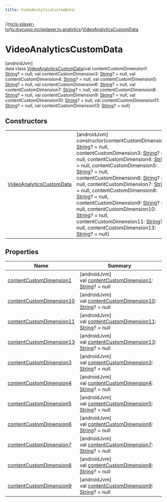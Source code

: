 ```yaml
---
title: VideoAnalyticsCustomData
---
```

//[mcls-player-tv](../../../index.html)/[tv.mycujoo.mclsplayer.tv.analytics](../index.html)/[VideoAnalyticsCustomData](index.html)



# VideoAnalyticsCustomData



[androidJvm]\
data class [VideoAnalyticsCustomData](index.html)(val contentCustomDimension1: [String](https://kotlinlang.org/api/latest/jvm/stdlib/kotlin/-string/index.html)? = null, val contentCustomDimension3: [String](https://kotlinlang.org/api/latest/jvm/stdlib/kotlin/-string/index.html)? = null, val contentCustomDimension4: [String](https://kotlinlang.org/api/latest/jvm/stdlib/kotlin/-string/index.html)? = null, val contentCustomDimension5: [String](https://kotlinlang.org/api/latest/jvm/stdlib/kotlin/-string/index.html)? = null, val contentCustomDimension6: [String](https://kotlinlang.org/api/latest/jvm/stdlib/kotlin/-string/index.html)? = null, val contentCustomDimension7: [String](https://kotlinlang.org/api/latest/jvm/stdlib/kotlin/-string/index.html)? = null, val contentCustomDimension8: [String](https://kotlinlang.org/api/latest/jvm/stdlib/kotlin/-string/index.html)? = null, val contentCustomDimension9: [String](https://kotlinlang.org/api/latest/jvm/stdlib/kotlin/-string/index.html)? = null, val contentCustomDimension10: [String](https://kotlinlang.org/api/latest/jvm/stdlib/kotlin/-string/index.html)? = null, val contentCustomDimension11: [String](https://kotlinlang.org/api/latest/jvm/stdlib/kotlin/-string/index.html)? = null, val contentCustomDimension13: [String](https://kotlinlang.org/api/latest/jvm/stdlib/kotlin/-string/index.html)? = null)



## Constructors


| | |
|---|---|
| [VideoAnalyticsCustomData](-video-analytics-custom-data.html) | [androidJvm]<br>constructor(contentCustomDimension1: [String](https://kotlinlang.org/api/latest/jvm/stdlib/kotlin/-string/index.html)? = null, contentCustomDimension3: [String](https://kotlinlang.org/api/latest/jvm/stdlib/kotlin/-string/index.html)? = null, contentCustomDimension4: [String](https://kotlinlang.org/api/latest/jvm/stdlib/kotlin/-string/index.html)? = null, contentCustomDimension5: [String](https://kotlinlang.org/api/latest/jvm/stdlib/kotlin/-string/index.html)? = null, contentCustomDimension6: [String](https://kotlinlang.org/api/latest/jvm/stdlib/kotlin/-string/index.html)? = null, contentCustomDimension7: [String](https://kotlinlang.org/api/latest/jvm/stdlib/kotlin/-string/index.html)? = null, contentCustomDimension8: [String](https://kotlinlang.org/api/latest/jvm/stdlib/kotlin/-string/index.html)? = null, contentCustomDimension9: [String](https://kotlinlang.org/api/latest/jvm/stdlib/kotlin/-string/index.html)? = null, contentCustomDimension10: [String](https://kotlinlang.org/api/latest/jvm/stdlib/kotlin/-string/index.html)? = null, contentCustomDimension11: [String](https://kotlinlang.org/api/latest/jvm/stdlib/kotlin/-string/index.html)? = null, contentCustomDimension13: [String](https://kotlinlang.org/api/latest/jvm/stdlib/kotlin/-string/index.html)? = null) |


## Properties


| Name | Summary |
|---|---|
| [contentCustomDimension1](content-custom-dimension1.html) | [androidJvm]<br>val [contentCustomDimension1](content-custom-dimension1.html): [String](https://kotlinlang.org/api/latest/jvm/stdlib/kotlin/-string/index.html)? = null |
| [contentCustomDimension10](content-custom-dimension10.html) | [androidJvm]<br>val [contentCustomDimension10](content-custom-dimension10.html): [String](https://kotlinlang.org/api/latest/jvm/stdlib/kotlin/-string/index.html)? = null |
| [contentCustomDimension11](content-custom-dimension11.html) | [androidJvm]<br>val [contentCustomDimension11](content-custom-dimension11.html): [String](https://kotlinlang.org/api/latest/jvm/stdlib/kotlin/-string/index.html)? = null |
| [contentCustomDimension13](content-custom-dimension13.html) | [androidJvm]<br>val [contentCustomDimension13](content-custom-dimension13.html): [String](https://kotlinlang.org/api/latest/jvm/stdlib/kotlin/-string/index.html)? = null |
| [contentCustomDimension3](content-custom-dimension3.html) | [androidJvm]<br>val [contentCustomDimension3](content-custom-dimension3.html): [String](https://kotlinlang.org/api/latest/jvm/stdlib/kotlin/-string/index.html)? = null |
| [contentCustomDimension4](content-custom-dimension4.html) | [androidJvm]<br>val [contentCustomDimension4](content-custom-dimension4.html): [String](https://kotlinlang.org/api/latest/jvm/stdlib/kotlin/-string/index.html)? = null |
| [contentCustomDimension5](content-custom-dimension5.html) | [androidJvm]<br>val [contentCustomDimension5](content-custom-dimension5.html): [String](https://kotlinlang.org/api/latest/jvm/stdlib/kotlin/-string/index.html)? = null |
| [contentCustomDimension6](content-custom-dimension6.html) | [androidJvm]<br>val [contentCustomDimension6](content-custom-dimension6.html): [String](https://kotlinlang.org/api/latest/jvm/stdlib/kotlin/-string/index.html)? = null |
| [contentCustomDimension7](content-custom-dimension7.html) | [androidJvm]<br>val [contentCustomDimension7](content-custom-dimension7.html): [String](https://kotlinlang.org/api/latest/jvm/stdlib/kotlin/-string/index.html)? = null |
| [contentCustomDimension8](content-custom-dimension8.html) | [androidJvm]<br>val [contentCustomDimension8](content-custom-dimension8.html): [String](https://kotlinlang.org/api/latest/jvm/stdlib/kotlin/-string/index.html)? = null |
| [contentCustomDimension9](content-custom-dimension9.html) | [androidJvm]<br>val [contentCustomDimension9](content-custom-dimension9.html): [String](https://kotlinlang.org/api/latest/jvm/stdlib/kotlin/-string/index.html)? = null |

